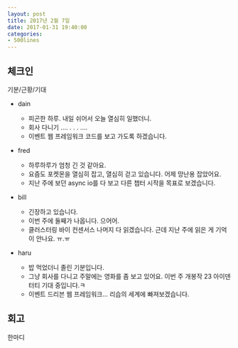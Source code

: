 ```yaml
---
layout: post
title: 2017년 2월 7일
date: 2017-01-31 19:40:00
categories:
- 500lines
---
```


## 체크인

기분/근황/기대

* dain
  * 피곤한 하루. 내일 쉬어서 오늘 열심히 일했더니.
  * 회사 다니기 .... . . . ....
  * 이벤트 웹 프레임워크 코드를 보고 가도록 하겠습니다.

* fred
  * 하루하루가 엄청 긴 것 같아요.
  * 요즘도 포켓몬을 열심히 잡고, 열심히 걷고 있습니다. 어제 망난용 잡았어요.
  * 지난 주에 보던 async io를 다 보고 다른 챕터 시작을 목표로 보겠습니다.

* bill
  * 긴장하고 있습니다.
  * 이번 주에 둘째가 나옵니다. 으어어.
  * 클러스터링 바이 컨센서스 나머지 다 읽겠습니다. 근데 지난 주에 읽은 게 기억이 안나요. ㅠ.ㅠ

* haru
  * 밥 먹었더니 졸린 기분입니다.
  * 그냥 회사를 다니고 주말에는 영화를 좀 보고 있어요. 이번 주 개봉작 23 아이덴터티 기대 중입니다.ㅋ
  * 이벤트 드리븐 웹 프레임워크... 리습의 세계에 빠져보겠습니다.

## 회고

한마디

